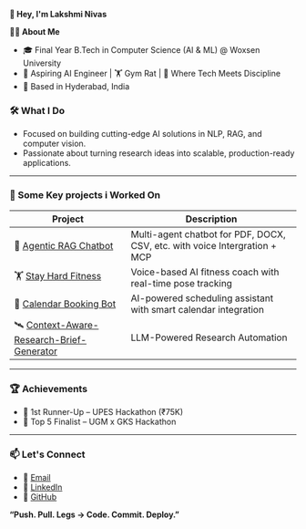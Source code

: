**👋 Hey, I'm Lakshmi Nivas**

**🧑‍💻 About Me**
- 🎓 Final Year B.Tech in Computer Science (AI & ML) @ Woxsen University  
- 🤖 Aspiring AI Engineer | 🏋️ Gym Rat | 🧬 Where Tech Meets Discipline  
- 📍 Based in Hyderabad, India

### 🛠️ What I Do

- Focused on building cutting-edge AI solutions in NLP, RAG, and computer vision.
- Passionate about turning research ideas into scalable, production-ready applications.

---

### 🧩 Some Key projects i Worked On

| Project | Description |
|--------|-------------|
| 🔗 [Agentic RAG Chatbot](https://github.com/45nivas/Agentic-RAG-Chatbot-for-Multi-Format-Document-QA-using-Model-Context-Protocol-MCP-) | Multi-agent chatbot for PDF, DOCX, CSV, etc. with voice Intergration + MCP |
| 🏋️ [Stay Hard Fitness](https://github.com/45nivas/Stay_hard_fitness) | Voice-based AI fitness coach with real-time pose tracking |
| 📅 [Calendar Booking Bot](https://github.com/45nivas/calendar-booking-bot) | AI-powered scheduling assistant with smart calendar integration |
| 🛰️ [Context-Aware-Research-Brief-Generator](https://github.com/45nivas/Context-Aware-Research-Brief-Generator-Using-LangGraph-and-LangChain)|LLM-Powered Research Automation|

---

### 🏆 Achievements

- 🥈 1st Runner-Up – UPES Hackathon (₹75K)
- 🏅 Top 5 Finalist – UGM x GKS Hackathon

---

### 📫 Let's Connect

- 📧 [Email](mailto:mattanivas@gmail.com)
- 💼 [LinkedIn](https://www.linkedin.com/in/lakshmi-nivas-matta-675813253/)
- 🧠 [GitHub](https://github.com/45nivas)

**“Push. Pull. Legs → Code. Commit. Deploy.”**












